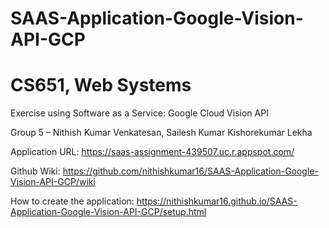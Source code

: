# SAAS-Application-Google-Vision-API-GCP
# CS651, Web Systems
Exercise using Software as a Service: Google Cloud Vision API

Group 5 –
Nithish Kumar Venkatesan, Sailesh Kumar Kishorekumar Lekha

Application URL: https://saas-assignment-439507.uc.r.appspot.com/

Github Wiki: https://github.com/nithishkumar16/SAAS-Application-Google-Vision-API-GCP/wiki

How to create the application: https://nithishkumar16.github.io/SAAS-Application-Google-Vision-API-GCP/setup.html
